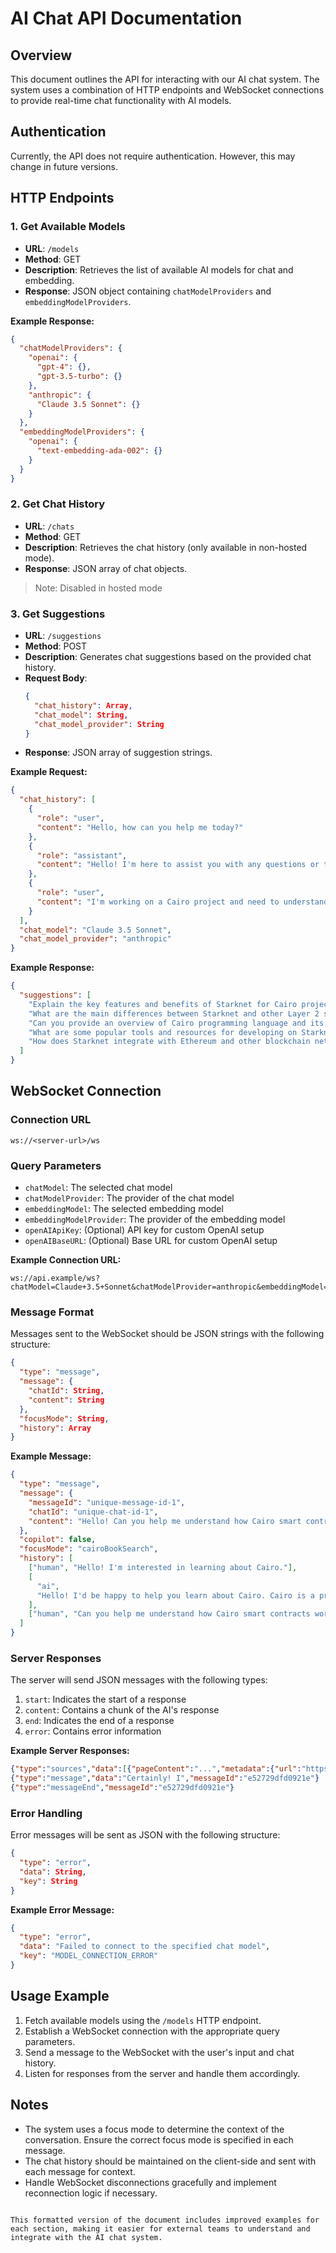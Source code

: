 # AI Chat API Documentation

## Overview

This document outlines the API for interacting with our AI chat system. The system uses a combination of HTTP endpoints and WebSocket connections to provide real-time chat functionality with AI models.

## Authentication

Currently, the API does not require authentication. However, this may change in future versions.

## HTTP Endpoints

### 1. Get Available Models

- **URL**: `/models`
- **Method**: GET
- **Description**: Retrieves the list of available AI models for chat and embedding.
- **Response**: JSON object containing `chatModelProviders` and `embeddingModelProviders`.

**Example Response:**

```json
{
  "chatModelProviders": {
    "openai": {
      "gpt-4": {},
      "gpt-3.5-turbo": {}
    },
    "anthropic": {
      "Claude 3.5 Sonnet": {}
    }
  },
  "embeddingModelProviders": {
    "openai": {
      "text-embedding-ada-002": {}
    }
  }
}
```

### 2. Get Chat History

- **URL**: `/chats`
- **Method**: GET
- **Description**: Retrieves the chat history (only available in non-hosted mode).
- **Response**: JSON array of chat objects.

> Note: Disabled in hosted mode

### 3. Get Suggestions

- **URL**: `/suggestions`
- **Method**: POST
- **Description**: Generates chat suggestions based on the provided chat history.
- **Request Body**:
  ```json
  {
    "chat_history": Array,
    "chat_model": String,
    "chat_model_provider": String
  }
  ```
- **Response**: JSON array of suggestion strings.

**Example Request:**

```json
{
  "chat_history": [
    {
      "role": "user",
      "content": "Hello, how can you help me today?"
    },
    {
      "role": "assistant",
      "content": "Hello! I'm here to assist you with any questions or tasks you might have. How can I help you today?"
    },
    {
      "role": "user",
      "content": "I'm working on a Cairo project and need to understand Starknet better."
    }
  ],
  "chat_model": "Claude 3.5 Sonnet",
  "chat_model_provider": "anthropic"
}
```

**Example Response:**

```json
{
  "suggestions": [
    "Explain the key features and benefits of Starknet for Cairo projects",
    "What are the main differences between Starknet and other Layer 2 scaling solutions?",
    "Can you provide an overview of Cairo programming language and its use in Starknet?",
    "What are some popular tools and resources for developing on Starknet?",
    "How does Starknet integrate with Ethereum and other blockchain networks?"
  ]
}
```

## WebSocket Connection

### Connection URL

`ws://<server-url>/ws`

### Query Parameters

- `chatModel`: The selected chat model
- `chatModelProvider`: The provider of the chat model
- `embeddingModel`: The selected embedding model
- `embeddingModelProvider`: The provider of the embedding model
- `openAIApiKey`: (Optional) API key for custom OpenAI setup
- `openAIBaseURL`: (Optional) Base URL for custom OpenAI setup

**Example Connection URL:**

```
ws://api.example/ws?chatModel=Claude+3.5+Sonnet&chatModelProvider=anthropic&embeddingModel=Text+embedding+3+large&embeddingModelProvider=openai
```

### Message Format

Messages sent to the WebSocket should be JSON strings with the following structure:

```json
{
  "type": "message",
  "message": {
    "chatId": String,
    "content": String
  },
  "focusMode": String,
  "history": Array
}
```

**Example Message:**

```json
{
  "type": "message",
  "message": {
    "messageId": "unique-message-id-1",
    "chatId": "unique-chat-id-1",
    "content": "Hello! Can you help me understand how Cairo smart contracts work?"
  },
  "copilot": false,
  "focusMode": "cairoBookSearch",
  "history": [
    ["human", "Hello! I'm interested in learning about Cairo."],
    [
      "ai",
      "Hello! I'd be happy to help you learn about Cairo. Cairo is a programming language designed for writing provable programs, particularly smart contracts for the StarkNet platform. What specific aspect of Cairo would you like to know more about?"
    ],
    ["human", "Can you help me understand how Cairo smart contracts work?"]
  ]
}
```

### Server Responses

The server will send JSON messages with the following types:

1. `start`: Indicates the start of a response
2. `content`: Contains a chunk of the AI's response
3. `end`: Indicates the end of a response
4. `error`: Contains error information

**Example Server Responses:**

```json
{"type":"sources","data":[{"pageContent":"...","metadata":{"url":"https://book.cairo-lang.org/ch13-01-general-introduction-to-smart-contracts.html#general-introduction-to-smart-contracts"}}]}
{"type":"message","data":"Certainly! I","messageId":"e52729dfd0921e"}
{"type":"messageEnd","messageId":"e52729dfd0921e"}
```

### Error Handling

Error messages will be sent as JSON with the following structure:

```json
{
  "type": "error",
  "data": String,
  "key": String
}
```

**Example Error Message:**

```json
{
  "type": "error",
  "data": "Failed to connect to the specified chat model",
  "key": "MODEL_CONNECTION_ERROR"
}
```

## Usage Example

1. Fetch available models using the `/models` HTTP endpoint.
2. Establish a WebSocket connection with the appropriate query parameters.
3. Send a message to the WebSocket with the user's input and chat history.
4. Listen for responses from the server and handle them accordingly.

## Notes

- The system uses a focus mode to determine the context of the conversation. Ensure the correct focus mode is specified in each message.
- The chat history should be maintained on the client-side and sent with each message for context.
- Handle WebSocket disconnections gracefully and implement reconnection logic if necessary.

```

This formatted version of the document includes improved examples for each section, making it easier for external teams to understand and integrate with the AI chat system.
```
